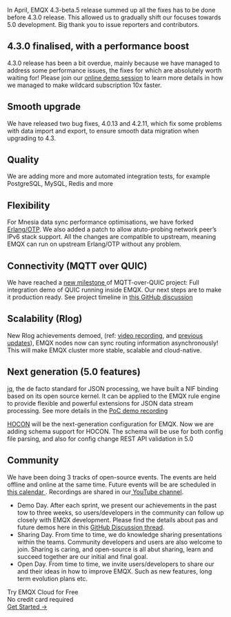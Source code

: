 In April, EMQX 4.3-beta.5 release summed up all the fixes has to be done before 4.3.0 release. This allowed us to gradually shift our focuses towards 5.0 development. Big thank you to issue reporters and contributors.

## 4.3.0 finalised, with a performance boost

4.3.0 release has been a bit overdue, mainly because we have managed to address some performance issues, the fixes for which are absolutely worth waiting for! Please join our [online demo session](https://github.com/emqx/emqx/discussions/4463) to learn more details in how we managed to make wildcard subscription 10x faster.

## Smooth upgrade

We have released two bug fixes, 4.0.13 and 4.2.11, which fix some problems with data import and export, to ensure smooth data migration when upgrading to 4.3.

## Quality

We are adding more and more automated integration tests, for example PostgreSQL, MySQL, Redis and more

## Flexibility

For Mnesia data sync performance optimisations, we have forked [Erlang/OTP](https://github.com/emqx/otp). We also added a patch to allow atuto-probing network peer’s IPv6 stack support. All the changes are compatible to upstream, meaning EMQX can run on upstream Erlang/OTP without any problem.

## Connectivity (MQTT over QUIC)

We have reached a [new milestone ](https://www.youtube.com/watch?v=j85mDP97MWA)of MQTT-over-QUIC project: Full integration demo of QUIC running inside EMQX. Our next steps are to make it production ready. See project timeline in [this GitHub discussion](https://github.com/emqx/emqx/discussions/4379)

## Scalability (Rlog)

New Rlog achievements demoed, (ref: [video recording](https://www.youtube.com/watch?v=p2P_mC97ciU), and [previous updates](https://github.com/emqx/emqx/discussions/4463)), EMQX nodes now can sync routing information asynchronously! This will make EMQX cluster more stable, scalable and cloud-native.

## Next generation (5.0 features)

[jq](https://stedolan.github.io/jq/), the de facto standard for JSON processing, we have built a NIF binding based on its open source kernel. It can be applied to the EMQX rule engine to provide flexible and powerful extensions for JSON data stream processing. See more details in the [PoC demo recording](https://www.youtube.com/watch?v=V1ceaQNcsEU)

[HOCON](https://github.com/emqx/hocon) will be the next-generation configuration for EMQX. Now we are adding schema support for HOCON. The schema will be use for both config file parsing, and also for config change REST API validation in 5.0 

## Community

We have been doing 3 tracks of open-source events. The events are held offline and online at the same time. Future events will be are scheduled in [this calendar ](https://outlook.office365.com/calendar/published/be323b3a50ea4daeb04bf0c05ed94582@emqx.io/e4ef6b54cc7646ef86574323062cfdce15654452582260728863/calendar.html). Recordings are shared in our[ YouTube channel](https://www.youtube.com/channel/UC5FjR77ErAxvZENEWzQaO5Q).

- Demo Day. After each sprint, we present our achievements in the past tow to three weeks, so users/developers in the community can follow up closely with EMQX development. Please find the details about pas and future demos here in this [GitHub Discussion thread](https://github.com/emqx/emqx/discussions/4463).
- Sharing Day. From time to time, we do knowledge sharing presentations within the teams. Community developers and users are also welcome to join. Sharing is caring, and open-source is all abut sharing, learn and succeed together are our initial and final goal.
- Open Day. From time to time, we invite users/developers to share our and their ideas in how to improve EMQX. Such as new features, long term evolution plans etc.


<section class="promotion">
    <div>
        Try EMQX Cloud for Free
        <div class="is-size-14 is-text-normal has-text-weight-normal">No credit card required</div>
    </div>
    <a href="https://www.emqx.com/en/signup?continue=https://cloud-intl.emqx.com/console/deployments/0?oper=new" class="button is-gradient px-5">Get Started →</a >
</section>
